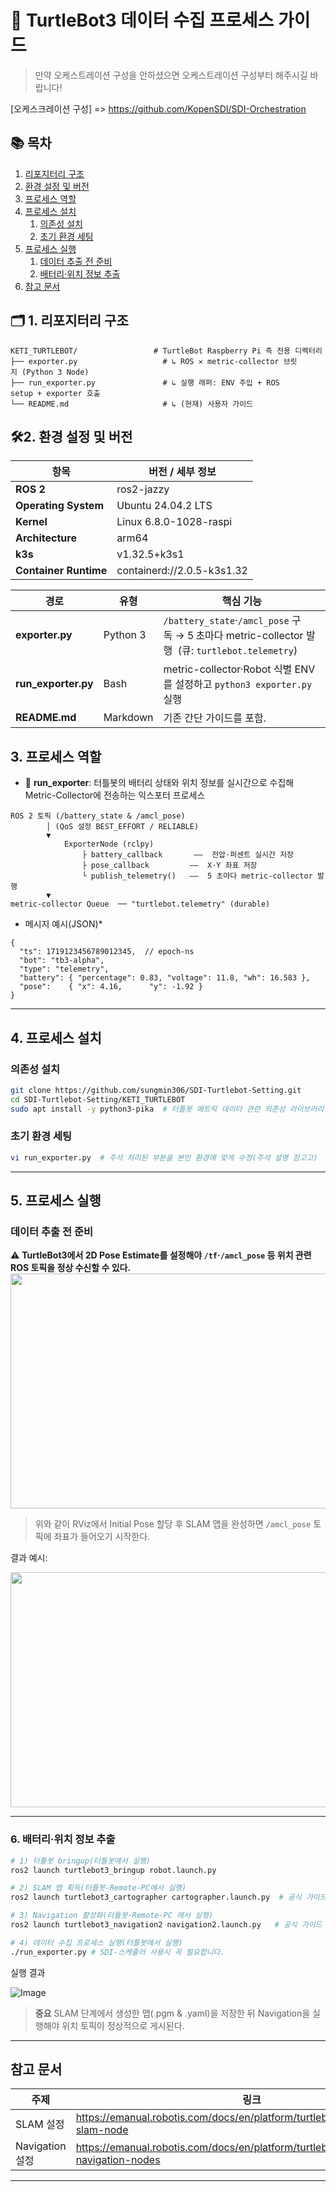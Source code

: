 # 🤖 TurtleBot3 데이터 수집 프로세스 가이드

> 만약 오케스트레이션 구성을 안하셨으면 오케스트레이션 구성부터 해주시길 바랍니다!

[오케스크레이션 구성] => https://github.com/KopenSDI/SDI-Orchestration

## 📚 목차
1. [리포지터리 구조](#리포지터리-구조)
2. [환경 설정 및 버전](#환경-설정-및-버전)
3. [프로세스 역할](#프로세스-역할)
4. [프로세스 설치](#프로세스-설치)
   1. [의존성 설치](#의존성-설치)
   2. [초기 환경 세팅](#초기-환경-세팅)
5. [프로세스 실행](#프로세스-실행)
   1. [데이터 추출 전 준비](#데이터-추출-전-준비)
   2. [배터리·위치 정보 추출](#배터리위치-정보-추출)
6. [참고 문서](#참고-문서)

## 🗂️ 1. 리포지터리 구조

```text
KETI_TURTLEBOT/                 # TurtleBot Raspberry Pi 측 전용 디렉터리
├── exporter.py                   # ↳ ROS ✕ metric-collector 브릿지 (Python 3 Node)
├── run_exporter.py               # ↳ 실행 래퍼: ENV 주입 + ROS setup + exporter 호출
└── README.md                     # ↳ (현재) 사용자 가이드
```

## 🛠️2. 환경 설정 및 버전


| 항목                  | 버전 / 세부 정보                             |
| --------------------- | ------------------------------------------- |
| **ROS 2**             | ros2-jazzy                                  |
| **Operating System**  | Ubuntu 24.04.2 LTS                           |
| **Kernel**            | Linux 6.8.0-1028-raspi                    |
| **Architecture**      | arm64                                       |
| **k3s**               | v1.32.5+k3s1                                |
| **Container Runtime** | containerd://2.0.5-k3s1.32                  |


| 경로                                 | 유형       | 핵심 기능                                                                                                  |
| ---------------------------------- | -------- | ------------------------------------------------------------------------------------------------------ |
| **exporter.py**                    | Python 3 | `/battery_state`·`/amcl_pose` 구독 → 5 초마다 metric-collector 발행  (큐: `turtlebot.telemetry`)|
| **run\_exporter.py**               | Bash     | metric-collector·Robot 식별 ENV를 설정하고 `python3 exporter.py` 실행                          |
| **README.md**                      | Markdown | 기존 간단 가이드를 포함.    

## 3. 프로세스 역할
- 📡 **run_exporter**: 터틀봇의 배터리 상태와 위치 정보를 실시간으로 수집해 Metric-Collector에 전송하는 익스포터 프로세스

```
ROS 2 토픽 (/battery_state & /amcl_pose)
        │ (QoS 설정 BEST_EFFORT / RELIABLE)
        ▼
            ExporterNode (rclpy)
                ├ battery_callback       ——  전압·퍼센트 실시간 저장
                ├ pose_callback         ——  X·Y 좌표 저장
                └ publish_telemetry()   ——  5 초마다 metric-collector 발행
        ▼
metric-collector Queue  ── "turtlebot.telemetry" (durable)
```

- 메시지 예시(JSON)\*

```jsonc
{
  "ts": 1719123456789012345,  // epoch‑ns
  "bot": "tb3-alpha",
  "type": "telemetry",
  "battery": { "percentage": 0.83, "voltage": 11.8, "wh": 16.583 },
  "pose":    { "x": 4.16,      "y": -1.92 }
}
```

---
## 4. 프로세스 설치 <a id="프로세스-설치"></a>

### 의존성 설치 <a id="의존성-설치"></a>

```bash
git clone https://github.com/sungmin306/SDI-Turtlebot-Setting.git
cd SDI-Turtlebot-Setting/KETI_TURTLEBOT
sudo apt install -y python3-pika  # 터틀봇 메트릭 데이터 관련 의존성 라이브러리 설치
```

### 초기 환경 세팅 <a id="초기-환경-세팅"></a>

```bash
vi run_exporter.py  # 주석 처리된 부분을 본인 환경에 맞게 수정(주석 설명 참고고)
```


---
## 5. 프로세스 실행 <a id="프로세스-실행"></a>

### 데이터 추출 전 준비 <a id="데이터-추출-전-준비"></a>

⚠️ **TurtleBot3에서 2D Pose Estimate를 설정해야 `/tf`·`/amcl_pose` 등 위치 관련 ROS 토픽을 정상 수신할 수 있다.**
<img src="https://github.com/user-attachments/assets/2c3cbdc2-4001-448c-bcc9-4ebeb48377a6" width="600" height="376"/>




> 위와 같이 RViz에서 Initial Pose 할당 후 SLAM 맵을 완성하면 `/amcl_pose` 토픽에 좌표가 들어오기 시작한다.

결과 예시:

<img src="https://github.com/user-attachments/assets/d4d36a0c-2e0a-4367-afcc-348d2e74a3f3" width="600" height="376"/>

---
### 6. 배터리·위치 정보 추출 <a id="배터리위치-정보-추출"></a>

```bash
# 1) 터틀봇 bringup(터틀봇에서 실행)
ros2 launch turtlebot3_bringup robot.launch.py

# 2) SLAM 맵 획득(터틀봇-Remote-PC에서 실행)
ros2 launch turtlebot3_cartographer cartographer.launch.py  # 공식 가이드 참고

# 3) Navigation 활성화(터틀봇-Remote-PC 에서 실행)
ros2 launch turtlebot3_navigation2 navigation2.launch.py   # 공식 가이드 참고

# 4) 데이터 수집 프로세스 실행(터틀봇에서 실행)
./run_exporter.py # SDI-스케줄러 사용시 꼭 필요합니다.
```

실행 결과

![Image](https://github.com/user-attachments/assets/a9cebf17-2d5f-4f56-a9f9-5f15f6ef1c07)

> **중요** SLAM 단계에서 생성한 맵(.pgm & .yaml)을 저장한 뒤 Navigation을 실행해야 위치 토픽이 정상적으로 게시된다.

---
## 참고 문서 <a id="참고-문서"></a>

| 주제 | 링크 |
|------|------|
| SLAM 설정 | <https://emanual.robotis.com/docs/en/platform/turtlebot3/slam/#run-slam-node> |
| Navigation 설정 | <https://emanual.robotis.com/docs/en/platform/turtlebot3/navigation/#run-navigation-nodes> |

---


